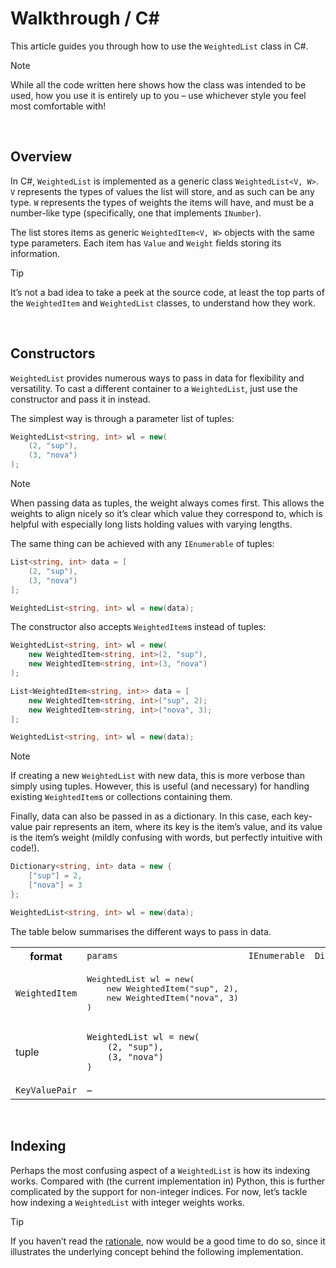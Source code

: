 # Walkthrough / C#

This article guides you through how to use the `WeightedList` class in C#.

> [!Note]
> While all the code written here shows how the class was intended to be used, how you use it is entirely up to you – use whichever style you feel most comfortable with!


<br>


## Overview

In C#, `WeightedList` is implemented as a generic class `WeightedList<V, W>`. `V` represents the types of values the list will store, and as such can be any type. `W` represents the types of weights the items will have, and must be a number-like type (specifically, one that implements `INumber`).

The list stores items as generic `WeightedItem<V, W>` objects with the same type parameters. Each item has `Value` and `Weight` fields storing its information.

> [!Tip]
> It’s not a bad idea to take a peek at the source code, at least the top parts of the `WeightedItem` and `WeightedList` classes, to understand how they work.


<br>


## Constructors

`WeightedList` provides numerous ways to pass in data for flexibility and versatility. To cast a different container to a `WeightedList`, just use the constructor and pass it in instead.

The simplest way is through a parameter list of tuples:

```cs
WeightedList<string, int> wl = new(
    (2, "sup"),
    (3, "nova")
);
```

> [!Note]
> When passing data as tuples, the weight always comes first. This allows the weights to align nicely so it’s clear which value they correspond to, which is helpful with especially long lists holding values with varying lengths.

The same thing can be achieved with any `IEnumerable` of tuples:

```cs
List<string, int> data = [
    (2, "sup"),
    (3, "nova")
];

WeightedList<string, int> wl = new(data);
```

The constructor also accepts `WeightedItem`s instead of tuples:

```cs
WeightedList<string, int> wl = new(
    new WeightedItem<string, int>(2, "sup"),
    new WeightedItem<string, int>(3, "nova")
);
```

```cs
List<WeightedItem<string, int>> data = [
    new WeightedItem<string, int>("sup", 2);
    new WeightedItem<string, int>("nova", 3);
];

WeightedList<string, int> wl = new(data);
```

> [!Note]
> If creating a new `WeightedList` with new data, this is more verbose than simply using tuples. However, this is useful (and necessary) for handling existing `WeightedItem`s or collections containing them.

Finally, data can also be passed in as a dictionary. In this case, each key-value pair represents an item, where its key is the item’s value, and its value is the item’s weight (mildly confusing with words, but perfectly intuitive with code!).

```cs
Dictionary<string, int> data = new {
    ["sup"] = 2,
    ["nova"] = 3
};

WeightedList<string, int> wl = new(data);
```

The table below summarises the different ways to pass in data.

<table>
  <tr>
    <th> format </th>
    <td> <code>params</code> </td>
    <td> <code>IEnumerable</code> </td>
    <td> <code>Dictionary</code> </td>
  </tr>
  <tr>
    <td> <code>WeightedItem</code> </td>
    <td> <pre lang="csharp">WeightedList<string, int> wl = new(
    new WeightedItem<string, int>("sup", 2),
    new WeightedItem<string, int>("nova", 3)
) </pre>
    </td>
  </tr>
  <tr>
    <td> tuple </td>
    <td> <pre lang="csharp"><code>WeightedList<string, int> wl = new(
    (2, "sup"),
    (3, "nova")
) </code></pre>
    </td>
  </tr>
  <tr>
    <td> <code>KeyValuePair</code> </td>
    <td> – </td>
  </tr>
</table>		


<br>


## Indexing

Perhaps the most confusing aspect of a `WeightedList` is how its indexing works. Compared with (the current implementation in) Python, this is further complicated by the support for non-integer indices. For now, let’s tackle how indexing a `WeightedList` with integer weights works.

> [!Tip]
> If you haven’t read the [rationale](../rationale.md), now would be a good time to do so, since it illustrates the underlying concept behind the following implementation.
